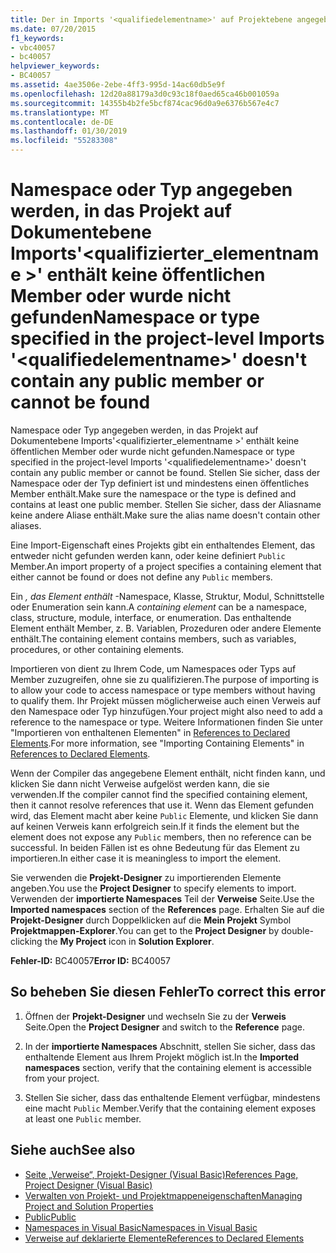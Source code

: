 ```yaml
---
title: Der in Imports '<qualifiedelementname>' auf Projektebene angegebene Namespace oder Typ enthält keine öffentlichen Member oder kann nicht gefunden werden
ms.date: 07/20/2015
f1_keywords:
- vbc40057
- bc40057
helpviewer_keywords:
- BC40057
ms.assetid: 4ae3506e-2ebe-4ff3-995d-14ac60db5e9f
ms.openlocfilehash: 12d20a88179a3d0c93c18f0aed65ca46b001059a
ms.sourcegitcommit: 14355b4b2fe5bcf874cac96d0a9e6376b567e4c7
ms.translationtype: MT
ms.contentlocale: de-DE
ms.lasthandoff: 01/30/2019
ms.locfileid: "55283308"
---
```

# <a name="namespace-or-type-specified-in-the-project-level-imports-qualifiedelementname-doesnt-contain-any-public-member-or-cannot-be-found"></a><span data-ttu-id="9a497-102">Namespace oder Typ angegeben werden, in das Projekt auf Dokumentebene Imports'\<qualifizierter_elementname >' enthält keine öffentlichen Member oder wurde nicht gefunden</span><span class="sxs-lookup"><span data-stu-id="9a497-102">Namespace or type specified in the project-level Imports '\<qualifiedelementname>' doesn't contain any public member or cannot be found</span></span>
<span data-ttu-id="9a497-103">Namespace oder Typ angegeben werden, in das Projekt auf Dokumentebene Imports'\<qualifizierter_elementname >' enthält keine öffentlichen Member oder wurde nicht gefunden.</span><span class="sxs-lookup"><span data-stu-id="9a497-103">Namespace or type specified in the project-level Imports '\<qualifiedelementname>' doesn't contain any public member or cannot be found.</span></span> <span data-ttu-id="9a497-104">Stellen Sie sicher, dass der Namespace oder der Typ definiert ist und mindestens einen öffentliches Member enthält.</span><span class="sxs-lookup"><span data-stu-id="9a497-104">Make sure the namespace or the type is defined and contains at least one public member.</span></span> <span data-ttu-id="9a497-105">Stellen Sie sicher, dass der Aliasname keine andere Aliase enthält.</span><span class="sxs-lookup"><span data-stu-id="9a497-105">Make sure the alias name doesn't contain other aliases.</span></span>  
  
 <span data-ttu-id="9a497-106">Eine Import-Eigenschaft eines Projekts gibt ein enthaltendes Element, das entweder nicht gefunden werden kann, oder keine definiert `Public` Member.</span><span class="sxs-lookup"><span data-stu-id="9a497-106">An import property of a project specifies a containing element that either cannot be found or does not define any `Public` members.</span></span>  
  
 <span data-ttu-id="9a497-107">Ein *, das Element enthält* -Namespace, Klasse, Struktur, Modul, Schnittstelle oder Enumeration sein kann.</span><span class="sxs-lookup"><span data-stu-id="9a497-107">A *containing element* can be a namespace, class, structure, module, interface, or enumeration.</span></span> <span data-ttu-id="9a497-108">Das enthaltende Element enthält Member, z. B. Variablen, Prozeduren oder andere Elemente enthält.</span><span class="sxs-lookup"><span data-stu-id="9a497-108">The containing element contains members, such as variables, procedures, or other containing elements.</span></span>  
  
 <span data-ttu-id="9a497-109">Importieren von dient zu Ihrem Code, um Namespaces oder Typs auf Member zuzugreifen, ohne sie zu qualifizieren.</span><span class="sxs-lookup"><span data-stu-id="9a497-109">The purpose of importing is to allow your code to access namespace or type members without having to qualify them.</span></span> <span data-ttu-id="9a497-110">Ihr Projekt müssen möglicherweise auch einen Verweis auf den Namespace oder Typ hinzufügen.</span><span class="sxs-lookup"><span data-stu-id="9a497-110">Your project might also need to add a reference to the namespace or type.</span></span> <span data-ttu-id="9a497-111">Weitere Informationen finden Sie unter "Importieren von enthaltenen Elementen" in [References to Declared Elements](../../../visual-basic/programming-guide/language-features/declared-elements/references-to-declared-elements.md).</span><span class="sxs-lookup"><span data-stu-id="9a497-111">For more information, see "Importing Containing Elements" in [References to Declared Elements](../../../visual-basic/programming-guide/language-features/declared-elements/references-to-declared-elements.md).</span></span>  
  
 <span data-ttu-id="9a497-112">Wenn der Compiler das angegebene Element enthält, nicht finden kann, und klicken Sie dann nicht Verweise aufgelöst werden kann, die sie verwenden.</span><span class="sxs-lookup"><span data-stu-id="9a497-112">If the compiler cannot find the specified containing element, then it cannot resolve references that use it.</span></span> <span data-ttu-id="9a497-113">Wenn das Element gefunden wird, das Element macht aber keine `Public` Elemente, und klicken Sie dann auf keinen Verweis kann erfolgreich sein.</span><span class="sxs-lookup"><span data-stu-id="9a497-113">If it finds the element but the element does not expose any `Public` members, then no reference can be successful.</span></span> <span data-ttu-id="9a497-114">In beiden Fällen ist es ohne Bedeutung für das Element zu importieren.</span><span class="sxs-lookup"><span data-stu-id="9a497-114">In either case it is meaningless to import the element.</span></span>  
  
 <span data-ttu-id="9a497-115">Sie verwenden die **Projekt-Designer** zu importierenden Elemente angeben.</span><span class="sxs-lookup"><span data-stu-id="9a497-115">You use the **Project Designer** to specify elements to import.</span></span> <span data-ttu-id="9a497-116">Verwenden der **importierte Namespaces** Teil der **Verweise** Seite.</span><span class="sxs-lookup"><span data-stu-id="9a497-116">Use the **Imported namespaces** section of the **References** page.</span></span> <span data-ttu-id="9a497-117">Erhalten Sie auf die **Projekt-Designer** durch Doppelklicken auf die **Mein Projekt** Symbol **Projektmappen-Explorer**.</span><span class="sxs-lookup"><span data-stu-id="9a497-117">You can get to the **Project Designer** by double-clicking the **My Project** icon in **Solution Explorer**.</span></span>  
  
 <span data-ttu-id="9a497-118">**Fehler-ID:** BC40057</span><span class="sxs-lookup"><span data-stu-id="9a497-118">**Error ID:** BC40057</span></span>  
  
## <a name="to-correct-this-error"></a><span data-ttu-id="9a497-119">So beheben Sie diesen Fehler</span><span class="sxs-lookup"><span data-stu-id="9a497-119">To correct this error</span></span>  
  
1.  <span data-ttu-id="9a497-120">Öffnen der **Projekt-Designer** und wechseln Sie zu der **Verweis** Seite.</span><span class="sxs-lookup"><span data-stu-id="9a497-120">Open the **Project Designer** and switch to the **Reference** page.</span></span>  
  
2.  <span data-ttu-id="9a497-121">In der **importierte Namespaces** Abschnitt, stellen Sie sicher, dass das enthaltende Element aus Ihrem Projekt möglich ist.</span><span class="sxs-lookup"><span data-stu-id="9a497-121">In the **Imported namespaces** section, verify that the containing element is accessible from your project.</span></span>  
  
3.  <span data-ttu-id="9a497-122">Stellen Sie sicher, dass das enthaltende Element verfügbar, mindestens eine macht `Public` Member.</span><span class="sxs-lookup"><span data-stu-id="9a497-122">Verify that the containing element exposes at least one `Public` member.</span></span>  
  
## <a name="see-also"></a><span data-ttu-id="9a497-123">Siehe auch</span><span class="sxs-lookup"><span data-stu-id="9a497-123">See also</span></span>
- [<span data-ttu-id="9a497-124">Seite „Verweise“, Projekt-Designer (Visual Basic)</span><span class="sxs-lookup"><span data-stu-id="9a497-124">References Page, Project Designer (Visual Basic)</span></span>](/visualstudio/ide/reference/references-page-project-designer-visual-basic)
- [<span data-ttu-id="9a497-125">Verwalten von Projekt- und Projektmappeneigenschaften</span><span class="sxs-lookup"><span data-stu-id="9a497-125">Managing Project and Solution Properties</span></span>](/visualstudio/ide/managing-project-and-solution-properties)
- [<span data-ttu-id="9a497-126">Public</span><span class="sxs-lookup"><span data-stu-id="9a497-126">Public</span></span>](../../../visual-basic/language-reference/modifiers/public.md)
- [<span data-ttu-id="9a497-127">Namespaces in Visual Basic</span><span class="sxs-lookup"><span data-stu-id="9a497-127">Namespaces in Visual Basic</span></span>](../../../visual-basic/programming-guide/program-structure/namespaces.md)
- [<span data-ttu-id="9a497-128">Verweise auf deklarierte Elemente</span><span class="sxs-lookup"><span data-stu-id="9a497-128">References to Declared Elements</span></span>](../../../visual-basic/programming-guide/language-features/declared-elements/references-to-declared-elements.md)
